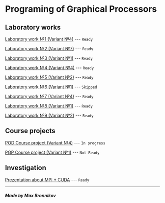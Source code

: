 # Programing of Graphical Processors

## Laboratory works

[Laboratory work №1 (Variant №4)](lab1) --- `Ready`

[Laboratory work №2 (Variant №7)](lab2) --- `Ready`

[Laboratory work №3 (Variant №1)](lab3) --- `Ready`

[Laboratory work №4 (Variant №4)](lab4) --- `Ready`

[Laboratory work №5 (Variant №2)](lab5) --- `Ready`

[Laboratory work №6 (Variant №1)](lab6) --- `Skipped`

[Laboratory work №7 (Variant №4)](lab7) --- `Ready`

[Laboratory work №8 (Variant №1)](lab8) --- `Ready`

[Laboratory work №9 (Variant №2)](lab9) --- `Ready`

## Course projects

[POD Course project (Variant №4)](KP_POD) --- `In progress`

[PGP Course project (Variant №1)](KP_PGP) --- `Not Ready`

## Investigation

[Prezentation about MPI + CUDA](prezentation.odp) --- `Ready`

-----------------------------

##### Made by Max Bronnikov
